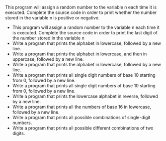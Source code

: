 This program will assign a random number to the variable n each time it is executed. Complete the source code in order to print whether the number stored in the variable n is positive or negative.
- This program will assign a random number to the variable n each time it is executed. Complete the source code in order to print the last digit of the number stored in the variable n
- Write a program that prints the alphabet in lowercase, followed by a new line.
- Write a program that prints the alphabet in lowercase, and then in uppercase, followed by a new line.
- Write a program that prints the alphabet in lowercase, followed by a new line.
- Write a program that prints all single digit numbers of base 10 starting from 0, followed by a new line.
- Write a program that prints all single digit numbers of base 10 starting from 0, followed by a new line.
- Write a program that prints the lowercase alphabet in reverse, followed by a new line.
- Write a program that prints all the numbers of base 16 in lowercase, followed by a new line.
- Write a program that prints all possible combinations of single-digit numbers.
- Write a program that prints all possible different combinations of two digits.
